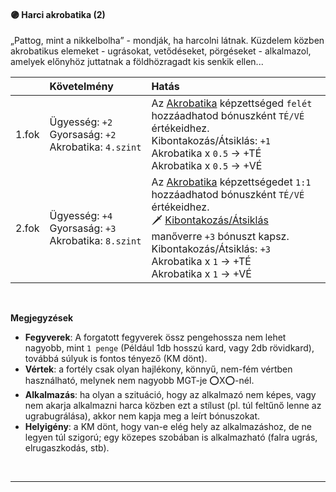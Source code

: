 #### 🟣 Harci akrobatika (2)

„Pattog, mint a nikkelbolha” - mondják, ha harcolni látnak.
Küzdelem közben akrobatikus elemeket - ugrásokat, vetődéseket, pörgéseket - alkalmazol, amelyek előnyhöz juttatnak a földhözragadt kis senkik ellen...

| |  Követelmény | Hatás  |
| :----------- | :----------- | :----------- |
| 1.fok | Ügyesség:&nbsp;`+2`<br /> Gyorsaság:&nbsp;`+2`<br /> Akrobatika:&nbsp;`4.szint`<br />| Az [Akrobatika](../kepzettsegek/akrobatika.md) képzettséged `felét` hozzáadhatod bónuszként `TÉ/VÉ` értékeidhez. <br />Kibontakozás/Átsiklás:&nbsp;`+1`<br />Akrobatika x `0.5` → +TÉ<br />Akrobatika x `0.5` → +VÉ<br /> |
| 2.fok | Ügyesség:&nbsp;`+4`<br /> Gyorsaság:&nbsp;`+3`<br /> Akrobatika:&nbsp;`8.szint`<br />| Az [Akrobatika](../kepzettsegek/akrobatika.md) képzettségedet `1:1` hozzáadhatod bónuszként `TÉ/VÉ` értékeidhez. <br />🗡️ [Kibontakozás/Átsiklás](../065_05_manoverek.md#%EF%B8%8Fkibontakoz%C3%A1s%C3%A1tsikl%C3%A1) manőverre `+3` bónuszt kapsz. <br />Kibontakozás/Átsiklás:&nbsp;`+3`<br />Akrobatika x `1` → +TÉ<br />Akrobatika x `1` → +VÉ<br /> |

<br />

**Megjegyzések**

- **Fegyverek**: A forgatott fegyverek össz pengehossza nem lehet nagyobb, mint `1 penge` (Például 1db hosszú kard, vagy 2db rövidkard), továbbá súlyuk is fontos tényező (KM dönt).
- **Vértek**: a fortély csak olyan hajlékony, könnyű, nem-fém vértben használható, melynek nem nagyobb MGT-je ⭕X⭕-nél.
- **Alkalmazás**:  ha olyan a szituáció, hogy az alkalmazó nem képes, vagy nem akarja alkalmazni harca közben ezt a stílust (pl. túl feltűnő lenne az ugrabugrálása), akkor nem kapja meg a leírt bónuszokat.
- **Helyigény**: a KM dönt, hogy van-e elég hely az alkalmazáshoz, de ne legyen túl szigorú; egy közepes szobában is alkalmazható (falra ugrás, elrugaszkodás, stb).

<br />

---
